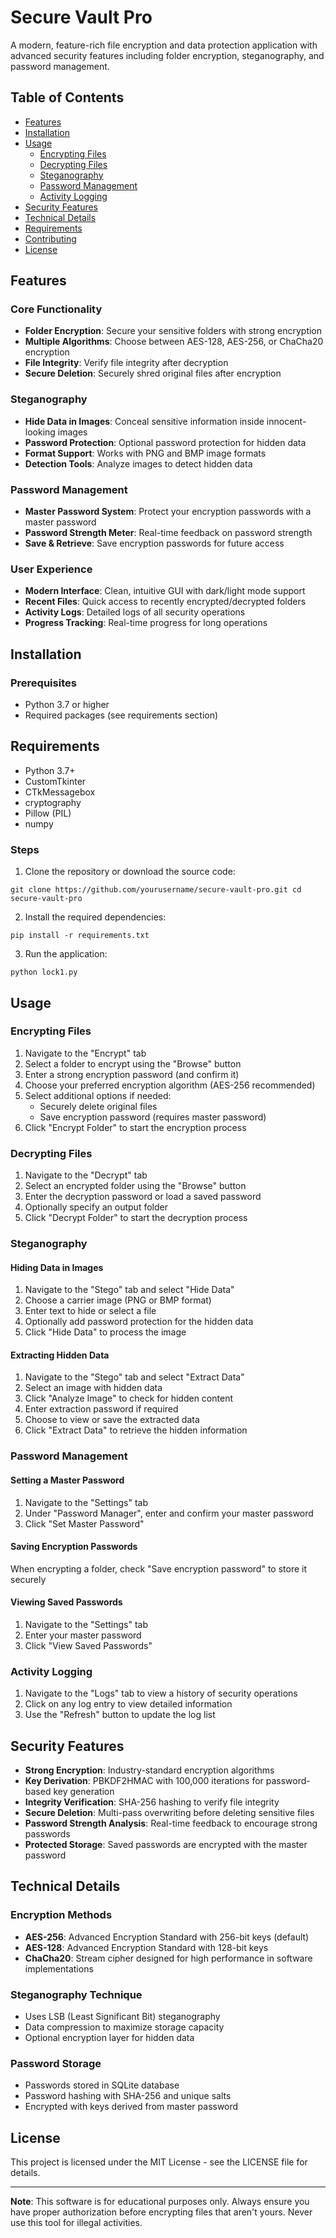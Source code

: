 # Secure Vault Pro

A modern, feature-rich file encryption and data protection application with advanced security features including folder encryption, steganography, and password management.


## Table of Contents

- [Features](#features)
- [Installation](#installation)
- [Usage](#usage)
  - [Encrypting Files](#encrypting-files)
  - [Decrypting Files](#decrypting-files)
  - [Steganography](#steganography)
  - [Password Management](#password-management)
  - [Activity Logging](#activity-logging)
- [Security Features](#security-features)
- [Technical Details](#technical-details)
- [Requirements](#requirements)
- [Contributing](#contributing)
- [License](#license)

## Features

### Core Functionality
- **Folder Encryption**: Secure your sensitive folders with strong encryption
- **Multiple Algorithms**: Choose between AES-128, AES-256, or ChaCha20 encryption
- **File Integrity**: Verify file integrity after decryption
- **Secure Deletion**: Securely shred original files after encryption

### Steganography
- **Hide Data in Images**: Conceal sensitive information inside innocent-looking images
- **Password Protection**: Optional password protection for hidden data
- **Format Support**: Works with PNG and BMP image formats
- **Detection Tools**: Analyze images to detect hidden data

### Password Management
- **Master Password System**: Protect your encryption passwords with a master password
- **Password Strength Meter**: Real-time feedback on password strength
- **Save & Retrieve**: Save encryption passwords for future access

### User Experience
- **Modern Interface**: Clean, intuitive GUI with dark/light mode support
- **Recent Files**: Quick access to recently encrypted/decrypted folders
- **Activity Logs**: Detailed logs of all security operations
- **Progress Tracking**: Real-time progress for long operations

## Installation

### Prerequisites
- Python 3.7 or higher
- Required packages (see requirements section)

## Requirements

- Python 3.7+
- CustomTkinter
- CTkMessagebox
- cryptography
- Pillow (PIL)
- numpy

### Steps
1. Clone the repository or download the source code:
```
git clone https://github.com/yourusername/secure-vault-pro.git cd secure-vault-pro
```
2. Install the required dependencies:
```
pip install -r requirements.txt
```
3. Run the application:
```
python lock1.py
```



## Usage

### Encrypting Files

1. Navigate to the "Encrypt" tab
2. Select a folder to encrypt using the "Browse" button
3. Enter a strong encryption password (and confirm it)
4. Choose your preferred encryption algorithm (AES-256 recommended)
5. Select additional options if needed:
   - Securely delete original files
   - Save encryption password (requires master password)
6. Click "Encrypt Folder" to start the encryption process


### Decrypting Files

1. Navigate to the "Decrypt" tab
2. Select an encrypted folder using the "Browse" button
3. Enter the decryption password or load a saved password
4. Optionally specify an output folder
5. Click "Decrypt Folder" to start the decryption process

### Steganography

#### Hiding Data in Images
1. Navigate to the "Stego" tab and select "Hide Data"
2. Choose a carrier image (PNG or BMP format)
3. Enter text to hide or select a file
4. Optionally add password protection for the hidden data
5. Click "Hide Data" to process the image

#### Extracting Hidden Data
1. Navigate to the "Stego" tab and select "Extract Data"
2. Select an image with hidden data
3. Click "Analyze Image" to check for hidden content
4. Enter extraction password if required
5. Choose to view or save the extracted data
6. Click "Extract Data" to retrieve the hidden information

### Password Management

#### Setting a Master Password
1. Navigate to the "Settings" tab
2. Under "Password Manager", enter and confirm your master password
3. Click "Set Master Password"

#### Saving Encryption Passwords
When encrypting a folder, check "Save encryption password" to store it securely

#### Viewing Saved Passwords
1. Navigate to the "Settings" tab
2. Enter your master password
3. Click "View Saved Passwords"

### Activity Logging

1. Navigate to the "Logs" tab to view a history of security operations
2. Click on any log entry to view detailed information
3. Use the "Refresh" button to update the log list

## Security Features

- **Strong Encryption**: Industry-standard encryption algorithms
- **Key Derivation**: PBKDF2HMAC with 100,000 iterations for password-based key generation
- **Integrity Verification**: SHA-256 hashing to verify file integrity
- **Secure Deletion**: Multi-pass overwriting before deleting sensitive files
- **Password Strength Analysis**: Real-time feedback to encourage strong passwords
- **Protected Storage**: Saved passwords are encrypted with the master password

## Technical Details

### Encryption Methods
- **AES-256**: Advanced Encryption Standard with 256-bit keys (default)
- **AES-128**: Advanced Encryption Standard with 128-bit keys
- **ChaCha20**: Stream cipher designed for high performance in software implementations

### Steganography Technique
- Uses LSB (Least Significant Bit) steganography
- Data compression to maximize storage capacity
- Optional encryption layer for hidden data

### Password Storage
- Passwords stored in SQLite database
- Password hashing with SHA-256 and unique salts
- Encrypted with keys derived from master password




## License

This project is licensed under the MIT License - see the LICENSE file for details.

---

**Note**: This software is for educational purposes only. Always ensure you have proper authorization before encrypting files that aren't yours. Never use this tool for illegal activities.

<!-- Generated on: 2025-08-29 05:35:32 UTC by Atharva0177 -->
